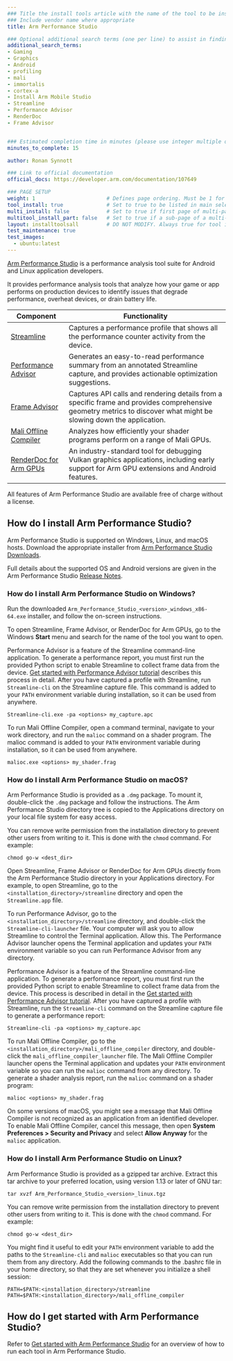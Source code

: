 ```yaml
---
### Title the install tools article with the name of the tool to be installed
### Include vendor name where appropriate
title: Arm Performance Studio

### Optional additional search terms (one per line) to assist in finding the article
additional_search_terms:
- Gaming
- Graphics
- Android
- profiling
- mali
- immortalis
- cortex-a
- Install Arm Mobile Studio
- Streamline
- Performance Advisor
- RenderDoc
- Frame Advisor


### Estimated completion time in minutes (please use integer multiple of 5)
minutes_to_complete: 15

author: Ronan Synnott

### Link to official documentation
official_docs: https://developer.arm.com/documentation/107649

### PAGE SETUP
weight: 1                       # Defines page ordering. Must be 1 for first (or only) page.
tool_install: true              # Set to true to be listed in main selection page, else false
multi_install: false            # Set to true if first page of multi-page article, else false
multitool_install_part: false   # Set to true if a sub-page of a multi-page article, else false
layout: installtoolsall         # DO NOT MODIFY. Always true for tool install articles
test_maintenance: true
test_images:
  - ubuntu:latest
---
```

[Arm Performance Studio](https://developer.arm.com/Tools%20and%20Software/Arm%20Performance%20Studio) is a performance analysis tool suite for Android and Linux application developers.

It provides performance analysis tools that analyze how your game or app performs on production devices to identify issues that degrade performance, overheat devices, or drain battery life.


| Component | Functionality |
|----------|-------------|
| [Streamline](https://developer.arm.com/Tools%20and%20Software/Streamline%20Performance%20Analyzer) | Captures a performance profile that shows all the performance counter activity from the device. |
| [Performance Advisor](https://developer.arm.com/Tools%20and%20Software/Performance%20Advisor) | Generates an easy-to-read performance summary from an annotated Streamline capture, and provides actionable optimization suggestions. |
| [Frame Advisor](https://developer.arm.com/Tools%20and%20Software/Frame%20Advisor) | Captures API calls and rendering details from a specific frame and provides comprehensive geometry metrics to discover what might be slowing down the application. |
| [Mali Offline Compiler](https://developer.arm.com/Tools%20and%20Software/Mali%20Offline%20Compiler) | Analyzes how efficiently your shader programs perform on a range of Mali GPUs. |
| [RenderDoc for Arm GPUs](https://developer.arm.com/Tools%20and%20Software/RenderDoc%20for%20Arm%20GPUs) | An industry-standard tool for debugging Vulkan graphics applications, including early support for Arm GPU extensions and Android features. |


All features of Arm Performance Studio are available free of charge without a license.

## How do I install Arm Performance Studio?

Arm Performance Studio is supported on Windows, Linux, and macOS hosts. Download the appropriate installer from [Arm Performance Studio Downloads](https://developer.arm.com/Tools%20and%20Software/Arm%20Performance%20Studio#Downloads).

Full details about the supported OS and Android versions are given in the Arm Performance Studio [Release Notes](https://developer.arm.com/documentation/107649).

### How do I install Arm Performance Studio on Windows?

Run the downloaded `Arm_Performance_Studio_<version>_windows_x86-64.exe` installer, and follow the on-screen instructions.

To open Streamline, Frame Advisor, or RenderDoc for Arm GPUs, go to the Windows **Start** menu and search for the name of the tool you want to open.

Performance Advisor is a feature of the Streamline command-line application. To generate a performance report, you must first run the provided Python script to enable Streamline to collect frame data from the device. [Get started with Performance Advisor tutorial](https://developer.arm.com/documentation/102478/latest) describes this process in detail. After you have captured a profile with Streamline, run `Streamline-cli` on the Streamline capture file. This command is added to your `PATH` environment variable during installation, so it can be used from anywhere.

```console
Streamline-cli.exe -pa <options> my_capture.apc
```

To run Mali Offline Compiler, open a command terminal, navigate to your work directory, and run the `malioc` command on a shader program. The malioc command is added to your `PATH` environment variable during installation, so it can be used from anywhere.

```console
malioc.exe <options> my_shader.frag
```

### How do I install Arm Performance Studio on macOS?

Arm Performance Studio is provided as a `.dmg` package. To mount it, double-click the `.dmg` package and follow the instructions. The Arm Performance Studio directory tree is copied to the Applications directory on your local file system for easy access.

You can remove write permission from the installation directory to prevent other users from writing to it. This is done with the `chmod` command. For example:

```
chmod go-w <dest_dir>
```

Open Streamline, Frame Advisor or RenderDoc for Arm GPUs directly from the Arm Performance Studio directory in your Applications directory. For example, to open Streamline, go to the `<installation_directory>/streamline` directory and open the `Streamline.app` file.

To run Performance Advisor, go to the `<installation_directory>/streamline` directory, and double-click the `Streamline-cli-launcher` file. Your computer will ask you to allow Streamline to control the Terminal application. Allow this. The Performance Advisor launcher opens the Terminal application and updates your `PATH` environment variable so you can run Performance Advisor from any directory.

Performance Advisor is a feature of the Streamline command-line application. To generate a performance report, you must first run the provided Python script to enable Streamline to collect frame data from the device. This process is described in detail in the [Get started with Performance Advisor tutorial](https://developer.arm.com/documentation/102478/latest). After you have captured a profile with Streamline, run the `Streamline-cli` command on the Streamline capture file to generate a performance report:

```
Streamline-cli -pa <options> my_capture.apc
```

To run Mali Offline Compiler, go to the `<installation_directory>/mali_offline_compiler` directory, and double-click the `mali_offline_compiler_launcher` file. The Mali Offline Compiler launcher opens the Terminal application and updates your `PATH` environment variable so you can run the `malioc` command from any directory. To generate a shader analysis report, run the `malioc` command on a shader program:

```
malioc <options> my_shader.frag
```

On some versions of macOS, you might see a message that Mali Offline Compiler is not recognized as an application from an identified developer. To enable Mali Offline Compiler, cancel this message, then open **System Preferences > Security and Privacy** and select **Allow Anyway** for the `malioc` application.

### How do I install Arm Performance Studio on Linux?

Arm Performance Studio is provided as a gzipped tar archive. Extract this tar archive to your preferred location, using version 1.13 or later of GNU tar:

```
tar xvzf Arm_Performance_Studio_<version>_linux.tgz
```

You can remove write permission from the installation directory to prevent other users from writing to it. This is done with the `chmod` command. For example:

```
chmod go-w <dest_dir>
```

You might find it useful to edit your `PATH` environment variable to add the paths to the `Streamline-cli` and `malioc` executables so that you can run them from any directory. Add the following commands to the .bashrc file in your home directory, so that they are set whenever you initialize a shell session:

```
PATH=$PATH:<installation_directory>/streamline
PATH=$PATH:<installation_directory>/mali_offline_compiler
```

## How do I get started with Arm Performance Studio?

Refer to [Get started with Arm Performance Studio](/learning-paths/mobile-graphics-and-gaming/ams/) for an overview of how to run each tool in Arm Performance Studio.

